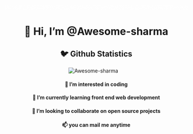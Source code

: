 ![Hello](Hello.gif)
<h1 align="center">👋 Hi, I’m @Awesome-sharma</h1>
<h2 align="center">🐦 Github Statistics </h2>
<p align="center">
<img src="https://github-readme-stats.vercel.app/api?username=Awesome-sharma&layout=compact&hide=html&theme=jolly" alt="Awesome-sharma" />&nbsp;&nbsp;&nbsp;&nbsp;
</p>
<h4 align="center">👀 I’m interested in coding</h4>
<h4 align="center">🌱 I’m currently learning front end web development</h4>
<h4 align="center">💞️ I’m looking to collaborate on open source projects</h4>
<h4 align="center">📫 you can mail me anytime </h4>



<!---
Awesome-sharma/Awesome-sharma is a ✨ special ✨ repository because its `README.md` (this file) appears on your GitHub profile.
You can click the Preview link to take a look at your changes.
--->
